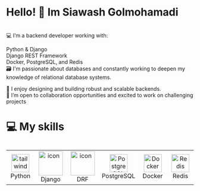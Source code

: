 <!--suppress HtmlDeprecatedAttribute -->
# Hello! 👋 Im Siawash Golmohamadi #
<div>
<br/>
💻 I’m a backend developer working with:

Python & Django<br>
Django REST Framework<br>
Docker, PostgreSQL, and Redis</br>
🗃️ I'm passionate about databases and constantly working to deepen my knowledge of relational database systems.</br>

🚀 I enjoy designing and building robust and scalable backends.</br>
🤝 I’m open to collaboration opportunities and excited to work on challenging projects</br>

</div>



# 💻 My skills
<div style="display: flex; align-items: flex-start; align: center">
<table align="center">
  <tr>
    <td align="center" width="96">
        <img src="https://techstack-generator.vercel.app/python-icon.svg" width="48" height="48" alt="tailwind" />
      <br>Python
    </td>
      <td align="center" width="96">
        <img src="https://techstack-generator.vercel.app/django-icon.svg" alt="icon" width="65" height="65" />
      <br>Django
    <td align="center" width="96">
        <img src="https://techstack-generator.vercel.app/restapi-icon.svg" alt="icon" width="65" height="65" />
      <br>DRF
    </td>
          <td align="center" width="96">
        <img src="https://skillicons.dev/icons?i=postgres" width="48" height="48" alt="PostgreSQL" />
      <br>PostgreSQL
    </td>
          <td align="center" width="96">
        <img src="https://skillicons.dev/icons?i=docker" width="48" height="48" alt="Docker" />
      <br>Docker
    </td>
          <td align="center" width="96">
        <img src="https://skillicons.dev/icons?i=redis" width="48" height="48" alt="Redis" />
      <br>Redis
    </td>
  </tr>
</table>
<br><br>


</div>
